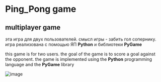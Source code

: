 # Ping_Pong game
## multiplayer game
эта игра для двух пользователей. смысл игры - забить гол сопернику.
игра реализована с помощью ЯП **Python** и библиотеки **PyGame**

this game is for two users. the goal of the game is to score a goal against the opponent.
the game is implemented using the **Python** programming language and the **PyGame** library

![image](https://github.com/user-attachments/assets/c1c19c0d-0cbd-4fe4-ae7e-28694945df25)

